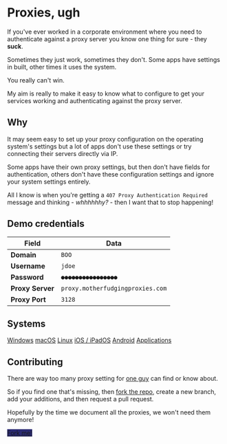# Proxies, ugh

If you've ever worked in a corporate environment where you need to authenticate against a proxy server you know one thing for sure - they **suck**.

Sometimes they just work, sometimes they don't. Some apps have settings in built, other times it uses the system.

You really can't win.

My aim is really to make it easy to know what to configure to get your services working and authenticating against the proxy server.

## Why

It may seem easy to set up your proxy configuration on the operating system's settings but a lot of apps don't use these settings or try connecting their servers directly via IP.

Some apps have their own proxy settings, but then don't have fields for authentication, others don't have these configuration settings and ignore your system settings entirely.

All I know is when you're getting a `407 Proxy Authentication Required` message and thinking - _whhhhhhy?_ - then I want that to stop happening!

## Demo credentials

| Field            | Data                             |
|------------------|----------------------------------|
| **Domain**       | `BOO`                            |
| **Username**     | `jdoe`                           |
| **Password**     | `●●●●●●●●●●●●●●●●`               |
| **Proxy Server** | `proxy.motherfudgingproxies.com` |
| **Proxy Port**   | `3128`                           |

## Systems

<div id="linked-areas">

[<i class="i-windows"></i> Windows](proxy/windows ':class=mb-button')
[<i class="i-macos"></i>macOS](proxy/macOS ':class=mb-button')
[<i class="i-linux"></i>Linux](proxy/Linux ':class=mb-button')
[<i class="i-ios"></i>iOS / iPadOS](proxy/ios ':class=mb-button')
[<i class="i-android"></i>Android](proxy/android ':class=mb-button')
[<i class="i-apps"></i>Applications](proxy/apps ':class=mb-button')

</div>

## Contributing

There are way too many proxy setting for [one guy](https://twitter.com/markbattistella) can find or know about.

So if you find one that's missing, then [fork the repo](https://github.com/markbattistella/motherfudgingproxies.com), create a new branch, add your additions, and then request a pull request.

Hopefully by the time we document all the proxies, we won't need them anymore!

<a href="https://github.com/markbattistella/motherfudgingproxies.com" class="mb-button" style="background:#2A2A72;"><i class="i-fork"></i>Fork me!</a>
